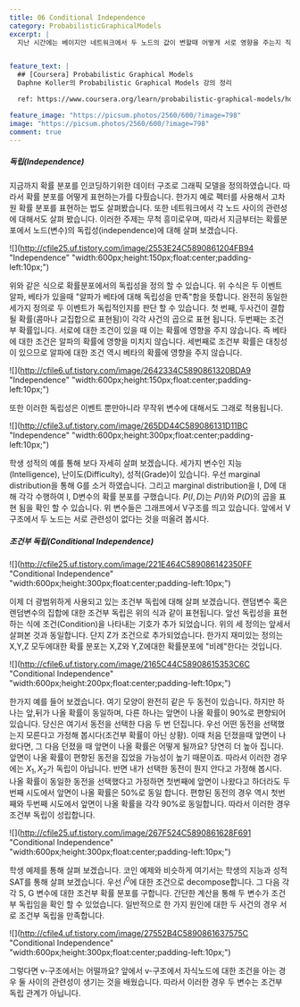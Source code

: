 ```yaml
---
title: 06 Conditional Independence
category: ProbabilisticGraphicalModels
excerpt: |
  지난 시간에는 베이지안 네트워크에서 두 노드의 값이 변할때 어떻게 서로 영향을 주는지 직관적인 추론(Reasoning)을 통해 알아봤습니다. 이번 시간에는 어떤 경우에 노드 사이에 서로 영향을 주는지를 보다 정확하게 살펴 보겠습니다. 일단 일반적인 경우의 예부터 보겠습니다.   


feature_text: |
  ## [Coursera] Probabilistic Graphical Models
  Daphne Koller의 Probabilistic Graphical Models 강의 정리

  ref: https://www.coursera.org/learn/probabilistic-graphical-models/home

feature_image: "https://picsum.photos/2560/600/?image=798"
image: "https://picsum.photos/2560/600/?image=798"
comment: true
---
```



##### 독립(Independence)
지금까지 확률 분포를 인코딩하기위한 데이터 구조로 그래픽 모델을 정의하였습니다. 따라서 확률 분포를 어떻게 표현하는가를 다뤘습니다. 한가지 예로 펙터를 사용해서 고차원 확률 분포를 표현하는 법도 살펴봤습니다. 또한 네트워크에서 각 노드 사이의 관련성에 대해서도 살펴 봤습니다. 이러한 주제는 무척 흥미로우며, 따라서 지금부터는 확률분포에서 노드(변수)의 독립성(independence)에 대해 살펴 보겠습니다.

![](http://cfile25.uf.tistory.com/image/2553E24C5890861204FB94 "Independence" "width:600px;height:150px;float:center;padding-left:10px;")

위와 같은 식으로 확률분포에서의 독립성을 정의 할 수 있습니다. 위 수식은 두 이벤트 알파, 베타가 있을때 "알파가 베타에 대해 독립성을 만족"함을 뜻합니다. 완전히 동일한 세가지 정의로 두 이벤트가 독립적인지를 판단 할 수 있습니다. 첫 번째, 두사건이 결합될 확률(콤마나 교집합으로 표현됨)이 각각 사건의 곱으로 표현 됩니다. 두번째는 조건부 확률입니다. 서로에 대한 조건이 있을 때 이는 확률에 영향을 주지 않습니다. 즉 베타에 대한 조건은 알파의 확률에 영향을 미치지 않습니다. 세번째로 조건부 확률은 대칭성이 있으므로 알파에 대한 조건 역시 베타의 확률에 영향을 주지 않습니다.

![](http://cfile6.uf.tistory.com/image/2642334C5890861320BDA9 "Independence" "width:600px;height:150px;float:center;padding-left:10px;")

또한 이러한 독립성은 이벤트 뿐만아니라 무작위 변수에 대해서도 그래로 적용됩니다.  

![](http://cfile3.uf.tistory.com/image/265DD44C589086131D11BC "Independence" "width:600px;height:300px;float:center;padding-left:10px;")

학생 성적의 예를 통해 보다 자세히 살펴 보겠습니다. 세가지 변수인 지능(Intelligence), 난이도(Difficulty), 성적(Grade)이 있습니다. 우선 marginal distribution을 통해 G를 소거 하였습니다. 그리고 marginal distribution을 I, D에 대해 각각 수행하여 I, D변수의 확률 분포를 구했습니다. $P(I,D)$는 $P(I)$와 $P(D)$의 곱을 표현 됨을 확인 할 수 있습니다. 위 변수들은 그래프에서 V구조를 띄고 있습니다. 앞에서 V구조에서 두 노드는 서로 관련성이 없다는 것을 떠올려 봅시다.   

##### 조건부 독립(Conditional Independence)

![](http://cfile25.uf.tistory.com/image/221E464C589086142350FF "Conditional Independence" "width:600px;height:300px;float:center;padding-left:10px;")

이제 더 광범위하게 사용되고 있는 조건부 독립에 대해 살펴 보겠습니다. 랜덤변수 혹은 렌덤변수의 집합에 대한 조건부 독립은 위의 식과 같이 표현됩니다. 앞선 독립성을 표현하는 식에 조건(Condition)을 나타내는 기호가 추가 되었습니다. 위의 세 정의는 앞세서 살펴본 것과 동일합니다. 단지 Z가 조건으로 추가되었습니다. 한가지 재미있는 정의는 X,Y,Z 모두에대한 확률 분포는 X,Z와 Y,Z에대한 확률분포에 "비례"한다는 것입니다.

![](http://cfile6.uf.tistory.com/image/2165C44C58908615353C6C "Conditional Independence" "width:600px;height:200px;float:center;padding-left:10px;")

한가지 예를 들어 보겠습니다. 여기 모양이 완전히 같은 두 동전이 있습니다. 하지만 하나는 앞,뒤가 나올 확률이 동일하며, 다른 하나는 앞면이 나올 확률이 90%로 편향되어 있습니다. 당신은 여기서 동전을 선택한 다음 두 번 던집니다. 우선 어떤 동전을 선택했는지 모른다고 가정해 봅시다(조건부 확률이 아닌 상황). 이때 처음 던졌을때 앞면이 나왔다면, 그 다음 던졌을 때 앞면이 나올 확률은 어떻게 될까요? 당연히 더 높아 집니다. 앞면이 나올 확률이 편향된 동전을 집었을 가능성이 높기 때문이죠. 따라서 이러한 경우에는 $X_1, X_2$가 독립이 아닙니다. 반면 내가 선택한 동전이 뭔지 안다고 가정해 봅시다. 나올 확률이 동일한 동전을 선택했다고 가정하면 첫번째에 앞면이 나왔다고 하더라도 두번째 시도에서 앞면이 나올 확률은 50%로 동일 합니다. 편향된 동전의 경우 역시 첫번째와 두번째 시도에서 앞면이 나올 확률을 각각 90%로 동일합니다. 따라서 이러한 경우 조건부 독립이 성립합니다.

![](http://cfile25.uf.tistory.com/image/267F524C5890861628F691 "Conditional Independence" "width:600px;height:300px;float:center;padding-left:10px;")

학생 예제를 통해 살펴 보겠습니다. 코인 예제와 비슷하게 여기서는 학생의 지능과 성적 SAT를 통해 살펴 보겠습니다. 우선 $i^0$에 대한 조건으로 decompose합니다. 그 다음 각각 S, G 변수에 대한 조건부 확률 분포를 구합니다. 간단한 계산을 통해 두 변수가 조건부 독립임을 확인 할 수 있었습니다. 일반적으로 한 가지 원인에 대한 두 사건의 경우 서로 조건부 독립을 만족합니다.  

![](http://cfile4.uf.tistory.com/image/27552B4C5890861637575C "Conditional Independence" "width:600px;height:300px;float:center;padding-left:10px;")

그렇다면 v-구조에서는 어떨까요? 앞에서 v-구조에서 자식노드에 대한 조건을 아는 경우 둘 사이의 관련성이 생기는 것을 배웠습니다. 따라서 이러한 경우 두 변수는 조건부 독립 관계가 아닙니다.
